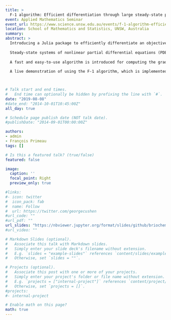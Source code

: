 ```yaml
---
title: >
  F-1 algorithm: Efficient differentiation through large steady-state problems
event: Applied Mathematics Seminar
event_url: https://www.science.unsw.edu.au/events/f-1-algorithm-efficient-differentiation-through-large-steady-state-problems
location: School of Mathematics and Statistics, UNSW, Australia
summary:
abstract: >
  Introducing a Julia package to efficiently differentiate an objective function defined implicitly by the solution of a large PDE system.<br>
  
  Steady-state systems of nonlinear partial differential equations (PDEs) are common in engineering and the biogeosciences. These systems are typically controlled by parameters that can be estimated efficiently using second-order optimization algorithms. However, computing the gradient vector and Hessian matrix of a given objective function defined implicitly by the solution of large PDE systems is seldom economical.<br>
  
  A fast and easy-to-use algorithm is introduced for computing the gradient and Hessian of an objective function implicitly constrained by a steady-state PDE system. The algorithm, which is based on the use of hyperdual numbers, is called the F-1 algorithm, because it requires only one factorization of the constraint-equation Jacobian. Careful examination of the relationships that arise from differentiating the PDE system reveal analytical shortcuts that the F-1 algorithm leverages. Benchmarks of the F-1 algorithm against five numerical differentiation schemes are shown in the context of optimizing a global steady-state model of the marine phosphorus cycle that depends explicitly on <i>m</i>=6 parameters. In this context, the F-1 algorithm computes the Hessian 16 to 100 times faster than other algorithms, allowing for the entire optimization procedure to be performed 4 to 26 times faster. This is because other algorithms require O(<i>m</i>) to O(<i>m</i>²) factorizations, which suggests even greater speedups for larger problems.<br>
  
  A live demonstration of using the F-1 algorithm, which is implemented as a Julia package, is given.



# Talk start and end times.
#   End time can optionally be hidden by prefixing the line with `#`.
date: "2019-08-08"
#date_end: "2014-10-01T10:45:00Z"
all_day: true

# Schedule page publish date (NOT talk date).
#publishDate: "2014-09-01T00:00:00Z"

authors:
- admin
- François Primeau
tags: []

# Is this a featured talk? (true/false)
featured: false

image:
  caption: ''
  focal_point: Right
  preview_only: true

#links:
#- icon: twitter
#  icon_pack: fab
#  name: Follow
#  url: https://twitter.com/georgecushen
#url_code: ""
#url_pdf: ""
url_slides: "https://nbviewer.jupyter.org/format/slides/github/briochemc/F1_demos/blob/master/presentations/UNSW_AppliedSeminar_20190808_safe.ipynb#/"
#url_video: ""

# Markdown Slides (optional).
#   Associate this talk with Markdown slides.
#   Simply enter your slide deck's filename without extension.
#   E.g. `slides = "example-slides"` references `content/slides/example-slides.md`.
#   Otherwise, set `slides = ""`.

# Projects (optional).
#   Associate this post with one or more of your projects.
#   Simply enter your project's folder or file name without extension.
#   E.g. `projects = ["internal-project"]` references `content/project/deep-learning/index.md`.
#   Otherwise, set `projects = []`.
#projects:
#- internal-project

# Enable math on this page?
math: true
---
```


